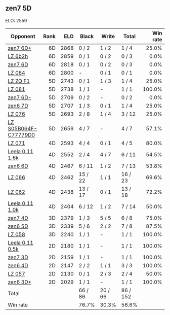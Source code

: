 ## zen7 5D ##

ELO: 2559

Opponent | Rank | ELO | Black | Write | Total | Win rate
---------|-----:|----:|-------|-------|-------|-------:
[zen7 6D+](zen7%206D+.md) | 6D | 2868 | 0 / 2 | 1 / 2 | 1 / 4 | 25.0%
[LZ 6b2h](LZ%206b2h.md) | 6D | 2859 | 0 / 1 | 0 / 2 | 0 / 3 | 0.0%
[zen7 6D](zen7%206D.md) | 6D | 2818 | 0 / 1 | 0 / 2 | 0 / 3 | 0.0%
[LZ 084](LZ%20084.md) | 6D | 2800 | - | 0 / 1 | 0 / 1 | 0.0%
[LZ ZQ F1](LZ%20ZQ%20F1.md) | 5D | 2743 | 0 / 1 | 1 / 3 | 1 / 4 | 25.0%
[LZ 081](LZ%20081.md) | 5D | 2738 | 1 / 1 | - | 1 / 1 | 100.0%
[zen7 6D-](zen7%206D-.md) | 5D | 2709 | 0 / 2 | - | 0 / 2 | 0.0%
[zen6 7D](zen6%207D.md) | 5D | 2707 | 1 / 3 | 0 / 1 | 1 / 4 | 25.0%
[LZ 076](LZ%20076.md) | 5D | 2693 | 2 / 8 | 1 / 4 | 3 / 12 | 25.0%
[LZ S05B064F-C77779D0](LZ%20S05B064F-C77779D0.md) | 5D | 2659 | 4 / 7 | - | 4 / 7 | 57.1%
[LZ 071](LZ%20071.md) | 4D | 2593 | 4 / 4 | 0 / 1 | 4 / 5 | 80.0%
[Leela 0.11 1.6k](Leela%200.11%201.6k.md) | 4D | 2552 | 2 / 4 | 4 / 7 | 6 / 11 | 54.5%
[zen6 6D](zen6%206D.md) | 4D | 2467 | 6 / 11 | 1 / 2 | 7 / 13 | 53.8%
[LZ 066](LZ%20066.md) | 4D | 2462 | 15 / 22 | 1 / 1 | 16 / 23 | 69.6%
[LZ 062](LZ%20062.md) | 4D | 2438 | 13 / 17 | 0 / 1 | 13 / 18 | 72.2%
[Leela 0.11 1.0k](Leela%200.11%201.0k.md) | 4D | 2404 | 6 / 12 | 1 / 2 | 7 / 14 | 50.0%
[zen7 4D](zen7%204D.md) | 3D | 2379 | 1 / 3 | 5 / 5 | 6 / 8 | 75.0%
[zen6 5D](zen6%205D.md) | 3D | 2339 | 5 / 6 | 2 / 2 | 7 / 8 | 87.5%
[LZ 058](LZ%20058.md) | 3D | 2240 | 1 / 1 | - | 1 / 1 | 100.0%
[Leela 0.11 0.5k](Leela%200.11%200.5k.md) | 2D | 2180 | 1 / 1 | - | 1 / 1 | 100.0%
[zen7 3D](zen7%203D.md) | 2D | 2159 | 1 / 1 | - | 1 / 1 | 100.0%
[zen6 4D](zen6%204D.md) | 2D | 2147 | 2 / 2 | 1 / 1 | 3 / 3 | 100.0%
[LZ 057](LZ%20057.md) | 2D | 2130 | 0 / 1 | 2 / 3 | 2 / 4 | 50.0%
[zen6 3D+](zen6%203D+.md) | 2D | 2029 | 1 / 1 | - | 1 / 1 | 100.0%
Total | | | 66 / 86 | 20 / 66 | 86 / 152 | 
Win rate| | | 76.7% | 30.3% | 56.6% | 
